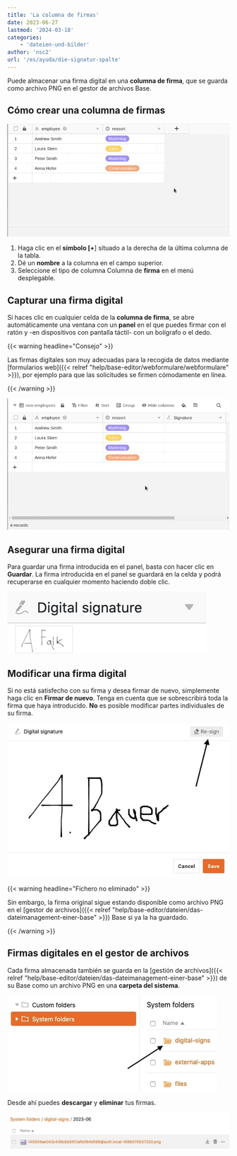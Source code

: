 ```yaml
---
title: 'La columna de firmas'
date: 2023-06-27
lastmod: '2024-03-18'
categories:
    - 'dateien-und-bilder'
author: 'nsc2'
url: '/es/ayuda/die-signatur-spalte'
---
```


Puede almacenar una firma digital en una **columna de firma**, que se guarda como archivo PNG en el gestor de archivos Base.

## Cómo crear una columna de firmas

![Crear una columna de firma](images/add-a-signature-column-to-your-table-4.gif)

1. Haga clic en el **símbolo \[+**\] situado a la derecha de la última columna de la tabla.
2. Dé un **nombre** a la columna en el campo superior.
3. Seleccione el tipo de columna Columna de **firma** en el menú desplegable.

## Capturar una firma digital

Si haces clic en cualquier celda de la **columna de firma**, se abre automáticamente una ventana con un **panel** en el que puedes firmar con el ratón y -en dispositivos con pantalla táctil- con un bolígrafo o el dedo.

{{< warning  headline="Consejo" >}}

Las firmas digitales son muy adecuadas para la recogida de datos mediante [formularios web]({{< relref "help/base-editor/webformulare/webformulare" >}}), por ejemplo para que las solicitudes se firmen cómodamente en línea.

{{< /warning >}}

!["Depositar una firma en una columna de firmas](images/add-a-signature-into-a-signature-column-1.gif)

## Asegurar una firma digital

Para guardar una firma introducida en el panel, basta con hacer clic en **Guardar**. La firma introducida en el panel se guardará en la celda y podrá recuperarse en cualquier momento haciendo doble clic.

![Firma almacenada en una columna de firma ](images/stored-signatur-in-cell-1.png)

## Modificar una firma digital

Si no está satisfecho con su firma y desea firmar de nuevo, simplemente haga clic en **Firmar de nuevo**. Tenga en cuenta que se sobrescribirá toda la firma que haya introducido. **No** es posible modificar partes individuales de su firma.

![Firmar de nuevo en el panel de firma](images/resign.jpg)

{{< warning  headline="Fichero no eliminado" >}}

Sin embargo, la firma original sigue estando disponible como archivo PNG en el [gestor de archivos]({{< relref "help/base-editor/dateien/das-dateimanagement-einer-base" >}}) Base si ya la ha guardado.

{{< /warning >}}

## Firmas digitales en el gestor de archivos

Cada firma almacenada también se guarda en la [gestión de archivos]({{< relref "help/base-editor/dateien/das-dateimanagement-einer-base" >}}) de su Base como un archivo PNG en una **carpeta del sistema**.

![Carpeta en la gestión de archivos de su Base donde se almacenan sus firmas ](images/stored-signatures-in-filemanagement.jpg)

Desde ahí puedes **descargar** y **eliminar** tus firmas.

![](images/Bild-06.06.23-um-19.18-511x87.jpg)
